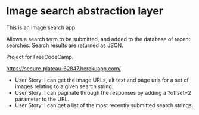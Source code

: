 # Image search abstraction layer

This is an image search app.

Allows a search term to be submitted, and added to the database of recent searches. Search results are returned as JSON.

Project for FreeCodeCamp.

https://secure-plateau-62847.herokuapp.com/

* User Story: I can get the image URLs, alt text and page urls for a set of images relating to a given search string.
* User Story: I can paginate through the responses by adding a ?offset=2 parameter to the URL.
* User Story: I can get a list of the most recently submitted search strings.
